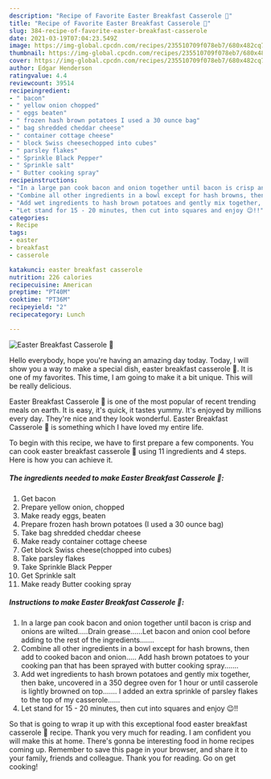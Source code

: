```yaml
---
description: "Recipe of Favorite Easter Breakfast Casserole 🐣"
title: "Recipe of Favorite Easter Breakfast Casserole 🐣"
slug: 384-recipe-of-favorite-easter-breakfast-casserole
date: 2021-03-19T07:04:23.549Z
image: https://img-global.cpcdn.com/recipes/235510709f078eb7/680x482cq70/easter-breakfast-casserole-recipe-main-photo.jpg
thumbnail: https://img-global.cpcdn.com/recipes/235510709f078eb7/680x482cq70/easter-breakfast-casserole-recipe-main-photo.jpg
cover: https://img-global.cpcdn.com/recipes/235510709f078eb7/680x482cq70/easter-breakfast-casserole-recipe-main-photo.jpg
author: Edgar Henderson
ratingvalue: 4.4
reviewcount: 39514
recipeingredient:
- " bacon"
- " yellow onion chopped"
- " eggs beaten"
- " frozen hash brown potatoes I used a 30 ounce bag"
- " bag shredded cheddar cheese"
- " container cottage cheese"
- " block Swiss cheesechopped into cubes"
- " parsley flakes"
- " Sprinkle Black Pepper"
- " Sprinkle salt"
- " Butter cooking spray"
recipeinstructions:
- "In a large pan cook bacon and onion together until bacon is crisp and onions are wilted.....Drain grease......Let bacon and onion cool before adding to the rest of the ingredients......."
- "Combine all other ingredients in a bowl except for hash browns, then add to cooked bacon and onion..... Add hash brown potatoes to your cooking pan that has been sprayed with butter cooking spray......."
- "Add wet ingredients to hash brown potatoes and gently mix together, then bake, uncovered in a 350 degree oven for 1 hour or until casserole is lightly browned on top....... I added an extra sprinkle of parsley flakes to the top of my casserole......"
- "Let stand for 15 - 20 minutes, then cut into squares and enjoy 😉!!"
categories:
- Recipe
tags:
- easter
- breakfast
- casserole

katakunci: easter breakfast casserole 
nutrition: 226 calories
recipecuisine: American
preptime: "PT40M"
cooktime: "PT36M"
recipeyield: "2"
recipecategory: Lunch

---
```



![Easter Breakfast Casserole 🐣](https://img-global.cpcdn.com/recipes/235510709f078eb7/680x482cq70/easter-breakfast-casserole-recipe-main-photo.jpg)

Hello everybody, hope you're having an amazing day today. Today, I will show you a way to make a special dish, easter breakfast casserole 🐣. It is one of my favorites. This time, I am going to make it a bit unique. This will be really delicious.

Easter Breakfast Casserole 🐣 is one of the most popular of recent trending meals on earth. It is easy, it's quick, it tastes yummy. It's enjoyed by millions every day. They're nice and they look wonderful. Easter Breakfast Casserole 🐣 is something which I have loved my entire life.




To begin with this recipe, we have to first prepare a few components. You can cook easter breakfast casserole 🐣 using 11 ingredients and 4 steps. Here is how you can achieve it.

<!--inarticleads1-->

##### The ingredients needed to make Easter Breakfast Casserole 🐣:

1. Get  bacon
1. Prepare  yellow onion, chopped
1. Make ready  eggs, beaten
1. Prepare  frozen hash brown potatoes (I used a 30 ounce bag)
1. Take  bag shredded cheddar cheese
1. Make ready  container cottage cheese
1. Get  block Swiss cheese(chopped into cubes)
1. Take  parsley flakes
1. Take  Sprinkle Black Pepper
1. Get  Sprinkle salt
1. Make ready  Butter cooking spray




<!--inarticleads2-->

##### Instructions to make Easter Breakfast Casserole 🐣:

1. In a large pan cook bacon and onion together until bacon is crisp and onions are wilted.....Drain grease......Let bacon and onion cool before adding to the rest of the ingredients.......
1. Combine all other ingredients in a bowl except for hash browns, then add to cooked bacon and onion..... Add hash brown potatoes to your cooking pan that has been sprayed with butter cooking spray.......
1. Add wet ingredients to hash brown potatoes and gently mix together, then bake, uncovered in a 350 degree oven for 1 hour or until casserole is lightly browned on top....... I added an extra sprinkle of parsley flakes to the top of my casserole......
1. Let stand for 15 - 20 minutes, then cut into squares and enjoy 😉!!




So that is going to wrap it up with this exceptional food easter breakfast casserole 🐣 recipe. Thank you very much for reading. I am confident you will make this at home. There's gonna be interesting food in home recipes coming up. Remember to save this page in your browser, and share it to your family, friends and colleague. Thank you for reading. Go on get cooking!
